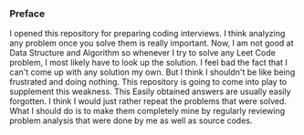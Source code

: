 ### Preface
I opened this repository for preparing coding interviews. I think analyzing any problem once you solve them is really
important. Now, I am not good at Data Structure and Algorithm so whenever I try to solve any Leet Code problem, I most
likely have to look up the solution. I feel bad the fact that I can't come up with any solution my own. But I think I shouldn't be like being frustrated and doing nothing. This repository is going to come into play to supplement this weakness. This Easily obtained answers are usually easily forgotten.
I think I would just rather repeat the problems that were solved. What I should do is to make them completely mine by
regularly reviewing problem analysis that were done by me as well as source codes.






